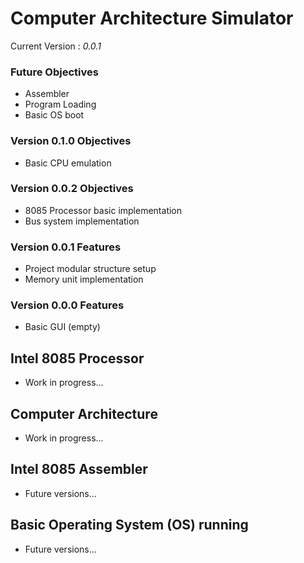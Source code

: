 # Computer Architecture Simulator

Current Version : *0.0.1*

### Future Objectives
- Assembler
- Program Loading
- Basic OS boot

### Version 0.1.0 Objectives
- Basic CPU emulation

### Version 0.0.2 Objectives
- 8085 Processor basic implementation
- Bus system implementation

### Version 0.0.1 Features 
- Project modular structure setup
- Memory unit implementation

### Version 0.0.0 Features
- Basic GUI (empty)

## Intel 8085 Processor
- Work in progress...

## Computer Architecture
- Work in progress...

## Intel 8085 Assembler
- Future versions...

## Basic Operating System (OS) running
- Future versions...
